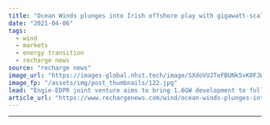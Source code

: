 ```yaml
---
title: "Ocean Winds plunges into Irish offshore play with gigawatt-scale Cailleach giant"
date: "2021-04-06"
tags: 
  - wind
  - markets
  - energy transition
  - recharge news
source: "recharge news"
image_url: "https://images-global.nhst.tech/image/SXdoVUJTeFBUNk5vK0FJWkd2VmhIbk1kVFZLV0FCY09DQUhKM1pKVktRbz0=/nhst/binary/a18892842265ea6f56372b8f7ffd127a"
image_fp: "/assets/img/post_thumbnails/122.jpg"
lead: "Engie-EDPR joint venture aims to bring 1.6GW development to full power by end of decade as Emerald Isle play take shape"
article_url: "https://www.rechargenews.com/wind/ocean-winds-plunges-into-irish-offshore-play-with-gigawatt-scale-cailleach-giant/2-1-991505"
---
```


---
